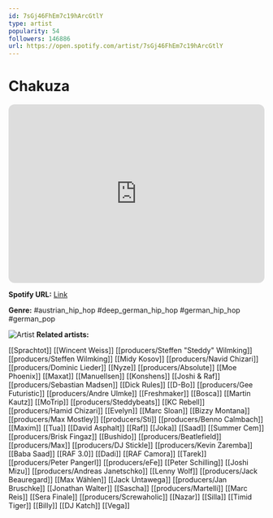```yaml
---
id: 7sGj46FhEm7c19hArcGtlY
type: artist
popularity: 54
followers: 146886
url: https://open.spotify.com/artist/7sGj46FhEm7c19hArcGtlY
---
```

# Chakuza

<iframe style="border-radius:12px" src="https://open.spotify.com/embed/artist/7sGj46FhEm7c19hArcGtlY" width="100%" height="352" frameBorder="0" allowfullscreen="" allow="autoplay; clipboard-write; encrypted-media; fullscreen; picture-in-picture" loading="lazy"></iframe>

**Spotify URL:** [Link](https://open.spotify.com/artist/7sGj46FhEm7c19hArcGtlY)

**Genre:**  #austrian_hip_hop #deep_german_hip_hop #german_hip_hop #german_pop

![Artist](https://i.scdn.co/image/ab6761610000e5ebea06312b9fcd5711ef3497d9)
**Related artists:**

[[Sprachtot]]
[[Wincent Weiss]]
[[producers/Steffen "Steddy" Wilmking]]
[[producers/Steffen Wilmking]]
[[Midy Kosov]]
[[producers/Navid Chizari]]
[[producers/Dominic Lieder]]
[[Nyze]]
[[producers/Absolute]]
[[Moe Phoenix]]
[[Maxat]]
[[Manuellsen]]
[[Konshens]]
[[Joshi & Raf]]
[[producers/Sebastian Madsen]]
[[Dick Rules]]
[[D-Bo]]
[[producers/Gee Futuristic]]
[[producers/Andre Ulmke]]
[[Freshmaker]]
[[Bosca]]
[[Martin Kautz]]
[[MoTrip]]
[[producers/Steddybeats]]
[[KC Rebell]]
[[producers/Hamid Chizari]]
[[Evelyn]]
[[Marc Sloan]]
[[Bizzy Montana]]
[[producers/Max Mostley]]
[[producers/Sti]]
[[producers/Benno Calmbach]]
[[Maxim]]
[[Tua]]
[[David Asphalt]]
[[Raf]]
[[Joka]]
[[Saad]]
[[Summer Cem]]
[[producers/Brisk Fingaz]]
[[Bushido]]
[[producers/Beatlefield]]
[[producers/Max]]
[[producers/DJ Stickle]]
[[producers/Kevin Zaremba]]
[[Baba Saad]]
[[RAF 3.0]]
[[Dadi]]
[[RAF Camora]]
[[Tarek]]
[[producers/Peter Pangerl]]
[[producers/eFe]]
[[Peter Schilling]]
[[Joshi Mizu]]
[[producers/Andreas Janetschko]]
[[Lenny Wolf]]
[[producers/Jack Beauregard]]
[[Max Wählen]]
[[Jack Untawega]]
[[producers/Jan Bruschke]]
[[Jonathan Walter]]
[[Sascha]]
[[producers/Martelli]]
[[Marc Reis]]
[[Sera Finale]]
[[producers/Screwaholic]]
[[Nazar]]
[[Silla]]
[[Timid Tiger]]
[[Billy]]
[[DJ Katch]]
[[Vega]]
